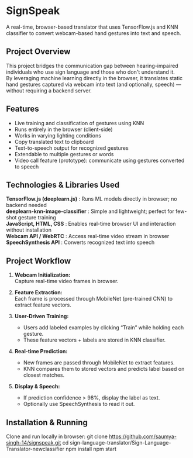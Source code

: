 # SignSpeak
A real-time, browser-based translator that uses TensorFlow.js and KNN classifier to convert webcam-based hand gestures into text and speech.

## **Project Overview**
This project bridges the communication gap between hearing-impaired individuals who use sign language and those who don't understand it.  
By leveraging machine learning directly in the browser, it translates static hand gestures captured via webcam into text (and optionally, speech) — without requiring a backend server.

## **Features**
- Live training and classification of gestures using KNN
- Runs entirely in the browser (client-side)
- Works in varying lighting conditions
- Copy translated text to clipboard
- Text-to-speech output for recognized gestures
- Extendable to multiple gestures or words
- Video call feature (prototype): communicate using gestures converted to speech

## **Technologies & Libraries Used**
  **TensorFlow.js (deeplearn.js)** : Runs ML models directly in browser; no backend needed                         
  **deeplearn-knn-image-classifier** : Simple and lightweight; perfect for few-shot gesture training                 
  **JavaScript, HTML, CSS** : Enables real-time browser UI and interaction without installation             
  **Webcam API / WebRTC** : Access real-time video stream in browser                                      
  **SpeechSynthesis API** : Converts recognized text into speech                                          

## **Project Workflow**

1. **Webcam Initialization:**  
   Capture real-time video frames in browser.

2. **Feature Extraction:**  
   Each frame is processed through MobileNet (pre-trained CNN) to extract feature vectors.

3. **User-Driven Training:**  
   - Users add labeled examples by clicking “Train” while holding each gesture.
   - These feature vectors + labels are stored in KNN classifier.

4. **Real-time Prediction:**  
   - New frames are passed through MobileNet to extract features.
   - KNN compares them to stored vectors and predicts label based on closest matches.

5. **Display & Speech:**  
   - If prediction confidence > 98%, display the label as text.
   - Optionally use SpeechSynthesis to read it out.

## **Installation & Running**
Clone and run locally in browser:
git clone https://github.com/saumya-singh-14/signspeak.git
cd sign-language-translator/Sign-Language-Translator-newclassifier
npm install
npm start
